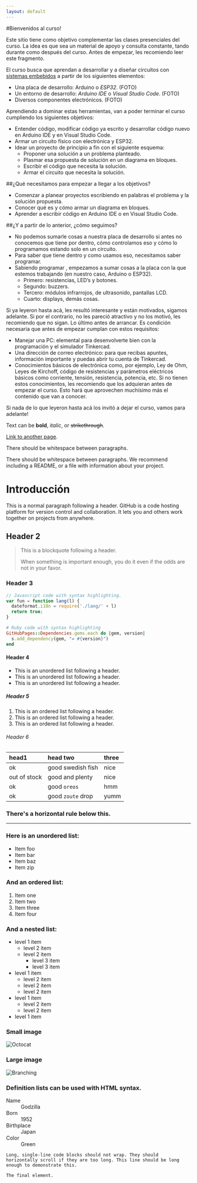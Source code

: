 ```yaml
---
layout: default
---
```


#Bienvenidos al curso!

Este sitio tiene como objetivo complementar las clases presenciales del curso. La idea es que sea un material de apoyo y consulta constante, tando durante como después del curso. Antes de empezar, les recomiendo leer este fragmento.

El curso busca que aprendan a desarrollar y a diseñar circuitos con [sistemas embebidos](https://www.youtube.com/watch?app=desktop&v=dFu4t5yGKfI) a partir de los siguientes elementos:

* Una placa de desarrollo: Arduino o *ESP32*. (FOTO)
* Un entorno de desarrollo: *Arduino IDE* o *Visual Studio Code*. (FOTO)
* Diversos componentes electrónicos. (FOTO)

Aprendiendo a dominar estas herramientas, van a poder terminar el curso cumpliendo los siguientes objetivos:
* Entender código, modificar código ya escrito y desarrollar código nuevo en Arduino IDE y en Visual Studio Code.
* Armar un circuito físico con electrónica y ESP32.
* Idear un proyecto de principio a fin con el siguiente esquema:
  * Proponer una solución a un problema planteado.
  * Plasmar esa propuesta de solución en un diagrama en bloques.
  * Escribir el código que necesita la solución.
  * Armar el circuito que necesita la solución.

##¿Qué necesitamos para empezar a llegar a los objetivos?
* Comenzar a planear proyectos escribiendo en palabras el problema y la solución propuesta.
* Conocer qué es y cómo armar un diagrama en bloques.
* Aprender a escribir código en Arduino IDE o en Visual Studio Code.

##¿Y a partir de lo anterior, ¿cómo seguimos?
* No podemos sumarle cosas a nuestra placa de desarrollo si antes no conocemos que tiene por dentro, cómo controlamos eso y cómo lo programamos estando solo en un circuito.
* Para saber que tiene dentro y como usamos eso, necesitamos saber programar.
* Sabiendo programar , empezamos a sumar cosas a la placa con la que estemos trabajando (en nuestro caso, Arduino o ESP32).
  * Primero: resistencias, LED’s y botones.
  * Segundo: buzzers.
  * Tercero: módulos infrarrojos, de ultrasonido, pantallas LCD.
  * Cuarto: displays, demás cosas.

Si ya leyeron hasta acá, les resultó interesante y están motivados, sigamos adelante. Si por el contrario, no les pareció atractivo y no los motivó, les recomiendo que no sigan.
Lo último antes de arrancar. Es condición necesaria que antes de empezar cumplan con estos requisitos:

* Manejar una PC: elemental para desenvolverte bien con la programación y el simulador Tinkercad.
* Una dirección de correo electrónico: para que recibas apuntes, información importante y puedas abrir tu cuenta de Tinkercad.
* Conocimientos básicos de electrónica como, por ejemplo, Ley de Ohm, Leyes de Kirchoff, código de resistencias y parámetros eléctricos básicos como corriente, tensión, resistencia, potencia, etc. Si no tienen estos conocimientos, les recomiendo que los adquieran antes de empezar el curso. Esto hará que aprovechen muchísimo más el contenido que van a conocer.

Si nada de lo que leyeron hasta acá los invitó a dejar el curso, vamos para adelante!






























Text can be **bold**, _italic_, or ~~strikethrough~~.

[Link to another page](./another-page.html).

There should be whitespace between paragraphs.

There should be whitespace between paragraphs. We recommend including a README, or a file with information about your project.

# Introducción

This is a normal paragraph following a header. GitHub is a code hosting platform for version control and collaboration. It lets you and others work together on projects from anywhere.

## Header 2

> This is a blockquote following a header.
>
> When something is important enough, you do it even if the odds are not in your favor.

### Header 3

```js
// Javascript code with syntax highlighting.
var fun = function lang(l) {
  dateformat.i18n = require('./lang/' + l)
  return true;
}
```

```ruby
# Ruby code with syntax highlighting
GitHubPages::Dependencies.gems.each do |gem, version|
  s.add_dependency(gem, "= #{version}")
end
```

#### Header 4

*   This is an unordered list following a header.
*   This is an unordered list following a header.
*   This is an unordered list following a header.

##### Header 5

1.  This is an ordered list following a header.
2.  This is an ordered list following a header.
3.  This is an ordered list following a header.

###### Header 6

| head1        | head two          | three |
|:-------------|:------------------|:------|
| ok           | good swedish fish | nice  |
| out of stock | good and plenty   | nice  |
| ok           | good `oreos`      | hmm   |
| ok           | good `zoute` drop | yumm  |

### There's a horizontal rule below this.

* * *

### Here is an unordered list:

*   Item foo
*   Item bar
*   Item baz
*   Item zip

### And an ordered list:

1.  Item one
1.  Item two
1.  Item three
1.  Item four

### And a nested list:

- level 1 item
  - level 2 item
  - level 2 item
    - level 3 item
    - level 3 item
- level 1 item
  - level 2 item
  - level 2 item
  - level 2 item
- level 1 item
  - level 2 item
  - level 2 item
- level 1 item

### Small image

![Octocat](https://github.githubassets.com/images/icons/emoji/octocat.png)

### Large image

![Branching](https://guides.github.com/activities/hello-world/branching.png)


### Definition lists can be used with HTML syntax.

<dl>
<dt>Name</dt>
<dd>Godzilla</dd>
<dt>Born</dt>
<dd>1952</dd>
<dt>Birthplace</dt>
<dd>Japan</dd>
<dt>Color</dt>
<dd>Green</dd>
</dl>

```
Long, single-line code blocks should not wrap. They should horizontally scroll if they are too long. This line should be long enough to demonstrate this.
```

```
The final element.
```
